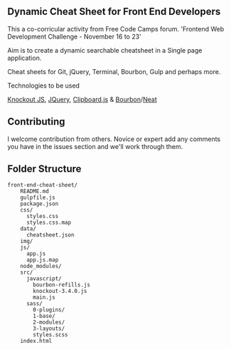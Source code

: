 ## Dynamic Cheat Sheet for Front End Developers

This a co-corricular activity from Free Code Camps forum. 'Frontend Web Development Challenge - November 16 to 23'

Aim is to create a dynamic searchable cheatsheet in a Single page application.

Cheat sheets for Git, jQuery, Terminal, Bourbon, Gulp and perhaps more.

Technologies to be used

[Knockout JS](http://knockoutjs.com/), [JQuery](http://jquery.com/download/), [Clipboard.js](https://clipboardjs.com/) & [Bourbon](http://bourbon.io/)/[Neat](http://neat.bourbon.io/) 

## Contributing 

I welcome contribution from others. Novice or expert add any comments you have in the issues section and we'll work through them. 

## Folder Structure

```
front-end-cheat-sheet/
    README.md
    gulpfile.js
    package.json
    css/
      styles.css
      styles.css.map
    data/
      cheatsheet.json
    img/
    js/
      app.js
      app.js.map
    node_modules/  
    src/
      javascript/
        bourbon-refills.js
        knockout-3.4.0.js
        main.js
      sass/
        0-plugins/
        1-base/
        2-modules/
        3-layouts/
        styles.scss
    index.html
  
```

